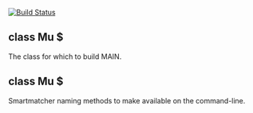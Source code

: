 [![Build Status](https://travis-ci.org/samgwise/p6-Getopt-ForClass.svg?branch=master)](https://travis-ci.org/samgwise/p6-Getopt-ForClass)

class Mu $
----------

The class for which to build MAIN.

class Mu $
----------

Smartmatcher naming methods to make available on the command-line.

